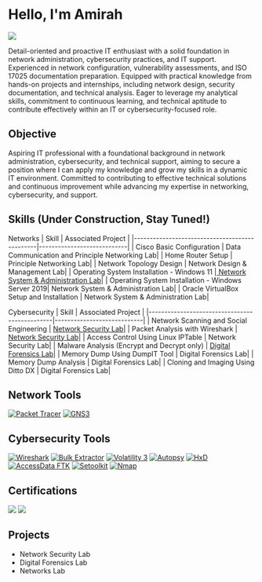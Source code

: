 # Hello, I'm Amirah
<a href="https://www.linkedin.com/in/amirah08"><img src="https://img.shields.io/badge/-LinkedIn-0072b1?&style=for-the-badge&logo=linkedin&logoColor=white" /></a>

Detail-oriented and proactive IT enthusiast with a solid foundation in network administration, cybersecurity practices, and IT support. Experienced in network configuration, vulnerability assessments, and ISO 17025 documentation preparation. Equipped with practical knowledge from hands-on projects and internships, including network design, security documentation, and technical analysis. Eager to leverage my analytical skills, commitment to continuous learning, and technical aptitude to contribute effectively within an IT or cybersecurity-focused role.

## Objective
Aspiring IT professional with a foundational background in network administration, cybersecurity, and technical support, aiming to secure a position where I can apply my knowledge and grow my skills in a dynamic IT environment. Committed to contributing to effective technical solutions and continuous improvement while advancing my expertise in networking, cybersecurity, and support.

## Skills (Under Construction, Stay Tuned!)
Networks
| Skill                                         | Associated Project         |
|-----------------------------------------------|----------------------------|
| Cisco Basic Configuration                     | Data Communication and Principle Networking Lab|
| Home Router Setup                             | Principle Networking Lab|
| Network Topology Design                       | Network Design & Management Lab|
| Operating System Installation - Windows 11    |<a href="https://youtu.be/UBnBCtp-go4?si=IabdvLlgCUwnRz4Y"> Network System & Administration Lab</a>|
| Operating System Installation - Windows Server 2019| Network System & Administration Lab|
| Oracle VirtualBox Setup and Installation      | Network System & Administration Lab|


Cybersecurity
| Skill                                         | Associated Project         |
|-----------------------------------------------|----------------------------|
| Network Scanning and Social Engineering       | <a href="https://google.com">Network Security Lab</a>|
| Packet Analysis with Wireshark                | <a href="https://youtu.be/QIUnAdbNwbs"> Network Security Lab</a>|
| Access Control Using Linux IPTable            | Network Security Lab|
| Malware Analysis (Encrypt and Decrypt only)   | <a href="https://youtu.be/d5rQ-vlYqYo">Digital Forensics Lab</a>|
| Memory Dump Using DumpIT Tool                 | Digital Forensics Lab|
| Memory Dump Analysis                          | Digital Forensics Lab|
| Cloning and Imaging Using Ditto DX            | Digital Forensics Lab|

## Network Tools
[![Packet Tracer](https://img.shields.io/badge/-Packet%20Tracer-000000?&style=for-the-badge&logo=Cisco&logoColor=white)](https://www.netacad.com/courses/packet-tracer)
[![GNS3](https://img.shields.io/badge/-GNS3-000000?&style=for-the-badge&logo=GNS3&logoColor=white)](https://www.gns3.com/)



## Cybersecurity Tools
[![Wireshark](https://img.shields.io/badge/-Wireshark-1679A7?&style=for-the-badge&logo=Wireshark&logoColor=white)](https://www.wireshark.org/)
[![Bulk Extractor](https://img.shields.io/badge/-Bulk%20Extractor-000000?&style=for-the-badge)](https://github.com/simsong/bulk_extractor)
[![Volatility 3](https://img.shields.io/badge/-Volatility%203-000000?&style=for-the-badge)](https://www.volatilityfoundation.org/)
[![Autopsy](https://img.shields.io/badge/-Autopsy-000000?&style=for-the-badge)](https://www.sleuthkit.org/autopsy/)
[![HxD](https://img.shields.io/badge/-HxD-000000?&style=for-the-badge)](https://mh-nexus.de/en/hxd/)
[![AccessData FTK](https://img.shields.io/badge/-AccessData%20FTK-000000?&style=for-the-badge)](https://accessdata.com/products-services/forensic-toolkit-ftk)
[![Setoolkit](https://img.shields.io/badge/-Setoolkit-000000?&style=for-the-badge)](https://github.com/trustedsec/social-engineer-toolkit)
[![Nmap](https://img.shields.io/badge/-Nmap-000000?&style=for-the-badge)](https://nmap.org)



## Certifications
<div>
<img src="https://img.shields.io/badge/-Security%2B-FF0000?&style=for-the-badge&logo=CompTIA&logoColor=white" />
<img src="https://img.shields.io/badge/Coursera-%230056D2.svg?style=for-the-badge&logo=Coursera&logoColor=white" />
</div>

## Projects
- Network Security Lab
- Digital Forensics Lab
- Networks Lab

